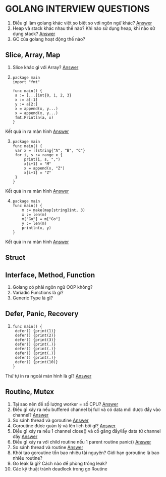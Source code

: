 # GOLANG INTERVIEW QUESTIONS

1. Điều gì làm golang khác việt so biệt so với ngôn ngữ khác? [Answer](./answer.md#common_1)
2. Heap và stack khác nhau thế nào? Khi nào sử dụng heap, khi nào sử dụng stack? [Answer](./answer.md#common_2)
3. GC của golang hoạt động thế nào?

## Slice, Array, Map
1. Slice khác gì với Array? [Answer](./answer.md#slice_1)
2. ```
   package main
   import "fmt"

   func main() {
   	a := [...]int{0, 1, 2, 3}
   	x := a[:1]
   	y := a[2:]
   	x = append(x, y...)
   	x = append(x, y...)
   	fmt.Println(a, x)
   }
   ```
Kết quả in ra màn hình [Answer](./answer.md#slice_2)

3. ```
   package main
   func main() {
   	var x = []string{"A", "B", "C"}
   	for i, s := range x {
   		print(i, s, ",")
   		x[i+1] = "M"
   		x = append(x, "Z")
   		x[i+1] = "Z"
   	}
   }
   ```
Kết quả in ra màn hình [Answer](./answer.md#slice_3)

4. ```
   package main
   func main() {
	   m := make(map[string]int, 3)
	   x := len(m)
	   m["Go"] = m["Go"]
	   y := len(m)
	   println(x, y)
   }
   ```
Kết quả in ra màn hình [Answer](./answer.md#slice_4)
## Struct

## Interface, Method, Function
1. Golang có phải ngôn ngữ OOP không?
2. Variadic Functions là gì?
3. Generic Type là gì?
## Defer, Panic, Recovery
1. ```
   func main() {
    defer() {print(1)}
    defer() {print(2)}
    defer() {print(3)}
    defer() {print(.)}
    defer() {print(.)}
    defer() {print(.)}
    defer() {print(.)}
    defer() {print(10)}
   }
   ```
Thứ tự in ra ngoài màn hình là gì? [Answer](./answer.md#defer_panice_recovery_1)

## Routine, Mutex
1. Tại sao nên để số lượng worker = số CPU? [Answer](./answer.md#routine_mutex_1)
2. Điều gì xảy ra nếu buffered channel bị full và có data mới được đẩy vào channel? [Answer](./answer.md#routine_mutex_2)
3. So sánh thread và goroutine [Answer](./answer.md#routine_mutex_3)
4. Goroutine được quản lý và lên lịch bởi gì? [Answer](./answer.md#routine_mutex_4)
5. Điều gì xảy ra nếu 1 channel close() và cố gắng đẩy/lấy data từ channel đấy [Answer](./answer.md#routine_mutex_5)
6. Điều gì xảy ra với child routine nếu 1 parent routine panic() [Answer](./answer.md#routine_mutex_6)
7. So sánh thread và routine [Answer](./answer.md#routine_mutex_7)
8. Khỏi tạo goroutine tốn bao nhiêu tài nguyên? Giới hạn goroutine là bao nhiêu routine?
9. Go leak là gì? Cách nào để phòng trống leak?
10. Các kỹ thuật tránh deadlock trong go Routine
